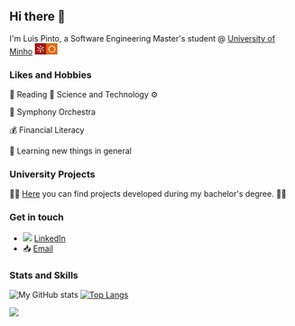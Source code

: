 ## Hi there 👋

I'm Luis Pinto, a Software Engineering Master's student @ [University of Minho](https://www.uminho.pt/EN/)    <img height="20" src="https://github.com/L-Pinto/UMinho-LEI/blob/main/UM_tiny_logo.jpg">


### Likes and Hobbies

  :green_book:	Reading                   :test_tube:	Science and Technology :gear:	
  
  :musical_score: Symphony Orchestra
  
  :moneybag: Financial Literacy
  
  :brain:	Learning new things in general
   
<!--
- All things science related
-->

### University Projects
   :man_student: [Here](https://github.com/L-Pinto/UMinho-LEI) you can find projects developed during my bachelor's degree. :man_student:
<!--
    [Here](https://github.com/L-Pinto/UMinho-MEI) are my masters projects.
-->

### Get in touch
   - <img height="20" src="https://i.pinimg.com/originals/ce/09/3c/ce093c7214ad357bb665cfd2f66a8b6b.png"> [LinkedIn](https://pt.linkedin.com/)
   - :inbox_tray: [Email](mailto:luismlp.7@gmail.com)
<!--
  - outro, exemplo : instagram ou site pessoal
-->


### Stats and Skills

![My GitHub stats](https://github-readme-stats.vercel.app/api?username=L-Pinto&count_private=true&show_icons=true&theme=gotham&hide=contribs&hide_border=true)
[![Top Langs](https://github-readme-stats.vercel.app/api/top-langs/?username=L-Pinto&layout=compact&hide=roff&theme=gotham&hide_border=true)](https://github.com/anuraghazra/github-readme-stats)

![](https://komarev.com/ghpvc/?username=L-Pinto)

<!--
**L-Pinto/L-Pinto** is a ✨ _special_ ✨ repository because its `README.md` (this file) appears on your GitHub profile.

Here are some ideas to get you started:
- 🔭 I’m currently working on ...
- 🌱 I’m currently learning ...
- 💬 Ask me about ...
- 📫 How to reach me: ...
- ⚡ Fun fact: ... on ...
- 🤔 I’m looking for help with ...
- 👯 I’m looking to collaborate- 
- 😄 Pronouns: ...
-->
